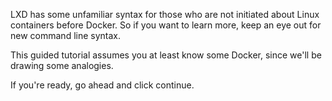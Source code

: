 LXD has some unfamiliar syntax for those who are not initiated about Linux containers before Docker. So if you want to learn more, keep an eye out for new command line syntax.

This guided tutorial assumes you at least know some Docker, since we'll be drawing some analogies.

If you're ready, go ahead and click continue.